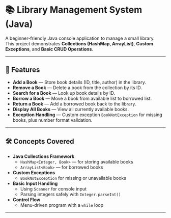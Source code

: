 # 📚 Library Management System (Java)

A beginner-friendly Java console application to manage a small library.  
This project demonstrates **Collections (HashMap, ArrayList)**, **Custom Exceptions**, and **Basic CRUD Operations**.

---

## 🚀 Features
- **Add a Book** — Store book details (ID, title, author) in the library.
- **Remove a Book** — Delete a book from the collection by its ID.
- **Search for a Book** — Look up book details by ID.
- **Borrow a Book** — Move a book from available list to borrowed list.
- **Return a Book** — Add a borrowed book back to the library.
- **Display All Books** — View all currently available books.
- **Exception Handling** — Custom exception `BookNotException` for missing books, plus number format validation.

---

## 🛠 Concepts Covered
- **Java Collections Framework**
  - `HashMap<Integer, Book>` — for storing available books
  - `ArrayList<Book>` — for borrowed books
- **Custom Exceptions**
  - `BookNotException` for missing or unavailable books
- **Basic Input Handling**
  - Using `Scanner` for console input
  - Parsing integers safely with `Integer.parseInt()`
- **Control Flow**
  - Menu-driven program with a `while` loop

---
